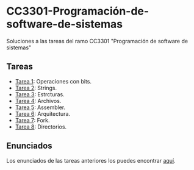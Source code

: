 # CC3301-Programación-de-software-de-sistemas
Soluciones a las tareas del ramo CC3301 "Programación de software de sistemas"

## Tareas
 - [Tarea 1](/Tareas/T1): Operaciones con bits.
 - [Tarea 2](/Tareas/T2): Strings.
 - [Tarea 3](/Tareas/T3): Estrcturas.
 - [Tarea 4](/Tareas/T4): Archivos.
 - [Tarea 5](/Tareas/T5): Assembler.
 - [Tarea 6](/Tareas/T6): Arquitectura.
 - [Tarea 7](/Tareas/T7): Fork.
 - [Tarea 8](/Tareas/T8): Directorios.

## Enunciados
Los enunciados de las tareas anteriores los puedes encontrar [aquí](/Enunciados_tareas).
